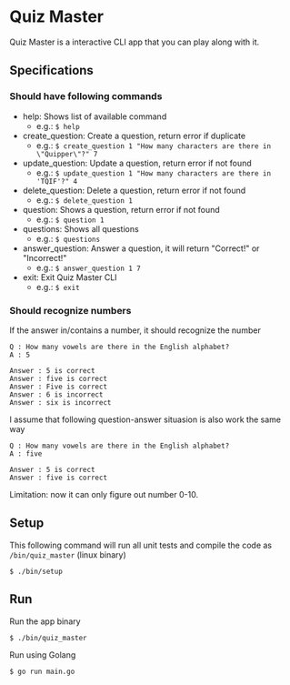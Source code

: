 # Quiz Master

Quiz Master is a interactive CLI app that you can play along with it.

## Specifications
### Should have following commands
- help: Shows list of available command
  - e.g.: ```$ help```
- create_question: Create a question, return error if duplicate
  - e.g.: ```$ create_question 1 "How many characters are there in \"Quipper\"?" 7```
- update_question: Update a question, return error if not found
  - e.g.: ```$ update_question 1 "How many characters are there in 'TQIF'?" 4```
- delete_question: Delete a question, return error if not found
  - e.g.: ```$ delete_question 1```
- question: Shows a question, return error if not found
  - e.g.: ```$ question 1```
- questions: Shows all questions
  - e.g.: ```$ questions```
- answer_question: Answer a question, it will return "Correct!" or "Incorrect!"
  - e.g.: ```$ answer_question 1 7```
- exit: Exit Quiz Master CLI
  - e.g.: ```$ exit```

### Should recognize numbers
If the answer in/contains a number, it should recognize the number
```
Q : How many vowels are there in the English alphabet?
A : 5

Answer : 5 is correct
Answer : five is correct
Answer : Five is correct
Answer : 6 is incorrect
Answer : six is incorrect
```
I assume that following question-answer situasion is also work the same way
```
Q : How many vowels are there in the English alphabet?
A : five

Answer : 5 is correct
Answer : five is correct
```
Limitation: now it can only figure out number 0-10.

## Setup
This following command will run all unit tests and compile the code as `/bin/quiz_master` (linux binary)
```
$ ./bin/setup
```

## Run
Run the app binary
```
$ ./bin/quiz_master
```
Run using Golang
```
$ go run main.go
```

